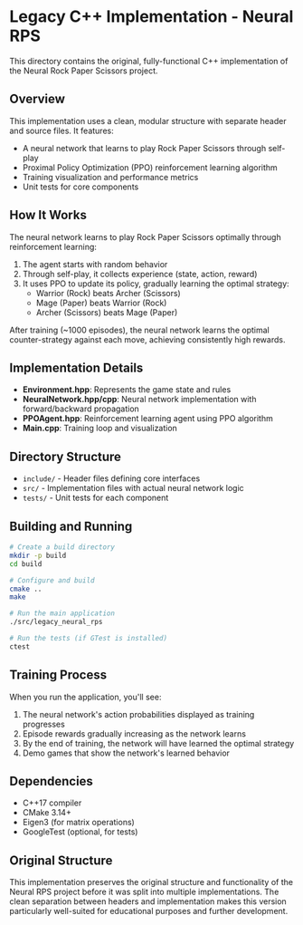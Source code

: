 # Legacy C++ Implementation - Neural RPS

This directory contains the original, fully-functional C++ implementation of the Neural Rock Paper Scissors project.

## Overview

This implementation uses a clean, modular structure with separate header and source files. It features:

- A neural network that learns to play Rock Paper Scissors through self-play
- Proximal Policy Optimization (PPO) reinforcement learning algorithm
- Training visualization and performance metrics
- Unit tests for core components

## How It Works

The neural network learns to play Rock Paper Scissors optimally through reinforcement learning:

1. The agent starts with random behavior
2. Through self-play, it collects experience (state, action, reward)
3. It uses PPO to update its policy, gradually learning the optimal strategy:
   - Warrior (Rock) beats Archer (Scissors)
   - Mage (Paper) beats Warrior (Rock)
   - Archer (Scissors) beats Mage (Paper)

After training (~1000 episodes), the neural network learns the optimal counter-strategy against each move, achieving consistently high rewards.

## Implementation Details

- **Environment.hpp**: Represents the game state and rules
- **NeuralNetwork.hpp/cpp**: Neural network implementation with forward/backward propagation
- **PPOAgent.hpp**: Reinforcement learning agent using PPO algorithm
- **Main.cpp**: Training loop and visualization

## Directory Structure

- `include/` - Header files defining core interfaces
- `src/` - Implementation files with actual neural network logic
- `tests/` - Unit tests for each component

## Building and Running

```bash
# Create a build directory
mkdir -p build
cd build

# Configure and build
cmake ..
make

# Run the main application
./src/legacy_neural_rps

# Run the tests (if GTest is installed)
ctest
```

## Training Process

When you run the application, you'll see:
1. The neural network's action probabilities displayed as training progresses
2. Episode rewards gradually increasing as the network learns
3. By the end of training, the network will have learned the optimal strategy
4. Demo games that show the network's learned behavior

## Dependencies

- C++17 compiler
- CMake 3.14+
- Eigen3 (for matrix operations)
- GoogleTest (optional, for tests)

## Original Structure

This implementation preserves the original structure and functionality of the Neural RPS project before it was split into multiple implementations. The clean separation between headers and implementation makes this version particularly well-suited for educational purposes and further development. 